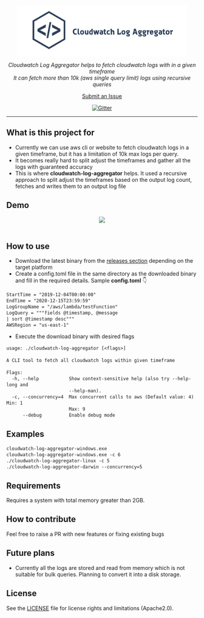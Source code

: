 
<div align="center">
  <img src="./assets/logo.png" align="center"></img>
  <p><i>Cloudwatch Log Aggregator helps to fetch cloudwatch logs with in a given timeframe</i>
  <br/>
  <i>It can fetch more than 10k (aws single query limit) logs using recursive queries</i>
  </p>

  [Submit an Issue](https://github.com/hemachandsai/cloudwatch-log-aggregator/issues/new)

  [![Gitter](https://badges.gitter.im/cloudwatch-log-aggregator/community.svg)](https://gitter.im/cloudwatch-log-aggregator/community?utm_source=badge&utm_medium=badge&utm_campaign=pr-badge)
</div>
<hr/>

## What is this project for
 - Currently we can use aws cli or website to fetch cloudwatch logs in a given timeframe, but it has a limitation of 10k max logs per query.
 - It becomes really hard to split adjust the timeframes and gather all the logs with guaranteed accuracy
 - This is where <b>cloudwatch-log-aggregator</b> helps. It used a recursive approach to split adjust the timeframes based on the output log count, fetches and writes them to an output log file
 
## Demo
<div align="center">
    <img src="./assets/cloudwatch-log-aggregator-demo.gif"/>
</div>
<br/>


## How to use
- Download the latest binary from the [releases section](releases) depending on the target platform
- Create a config.toml file in the same directory as the downloaded binary and fill in the required details. Sample <b>config.toml</b> 👇
```
StartTime = "2019-12-04T00:00:00"
EndTime = "2020-12-15T23:59:59"
LogGroupName = "/aws/lambda/testFunction"
LogQuery = """fields @timestamp, @message
| sort @timestamp desc"""
AWSRegion = "us-east-1"
```
- Execute the download binary with desired flags
```
usage: ./cloudwatch-log-aggregator [<flags>]

A CLI tool to fetch all cloudwatch logs within given timeframe

Flags:
  -h, --help           Show context-sensitive help (also try --help-long and
                       --help-man).
  -c, --concurrency=4  Max concurrent calls to aws (Default value: 4) Min: 1
                       Max: 9
      --debug          Enable debug mode
```

## Examples
```
cloudwatch-log-aggregator-windows.exe
cloudwatch-log-aggregator-windows.exe -c 6
./cloudwatch-log-aggregator-linux -c 5
./cloudwatch-log-aggregator-darwin --concurrency=5
```
 
## Requirements 
Requires a system with total memory greater than 2GB.

## How to contribute
Feel free to raise a PR with new features or fixing existing bugs

## Future plans
- Currently all the logs are stored and read from memory which is not suitable for bulk queries. Planning to convert it into a disk storage.


## License
See the [LICENSE](LICENSE.md) file for license rights and limitations (Apache2.0).